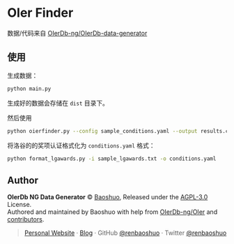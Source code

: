 # OIer Finder

数据/代码来自 [OIerDb-ng/OIerDb-data-generator](https://github.com/OIerDb-ng/OIerDb-data-generator)

## 使用

生成数据：

```bash
python main.py
```

生成好的数据会存储在 `dist` 目录下。

然后使用

```bash
python oierfinder.py --config sample_conditions.yaml --output results.csv
```

将洛谷的的奖项认证格式化为 `conditions.yaml` 格式：

```bash
python format_lgawards.py -i sample_lgawards.txt -o conditions.yaml
```

## Author

**OIerDb NG Data Generator** © [Baoshuo](https://github.com/renbaoshuo), Released under the [AGPL-3.0](./LICENSE) License.<br>
Authored and maintained by Baoshuo with help from [OIerDb-ng/OIer](https://github.com/OIerDb-ng/OIer) and [contributors](https://github.com/OIerDb-ng/OIerDb/contributors).

> [Personal Website](https://baoshuo.ren) · [Blog](https://blog.baoshuo.ren) · GitHub [@renbaoshuo](https://github.com/renbaoshuo) · Twitter [@renbaoshuo](https://twitter.com/renbaoshuo)
